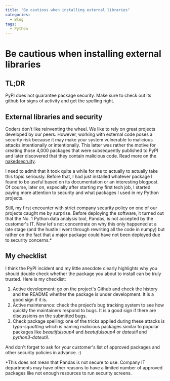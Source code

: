```yaml
---
title: "Be cautious when installing external libraries"
categories:
  - Blog
tags:
  - Python
---
```

# Be cautious when installing external libraries

## TL;DR

PyPI does not guarantee package security. Make sure to check out its github for signs of activity and get the spelling right. 

## External libraries and security
Coders don’t like reinventing the wheel. We like to rely on great projects developed by our peers. However, working with external code poses a security risk because it may make your system vulnerable to malicious attacks intentionally or intentionally. This latter was rather the motive for creating those 4,000 packages that were subsequently published  to PyPI and later discovered that they contain malicious code. Read more on the [nakedsecruity](https://nakedsecurity.sophos.com/2021/03/07/poison-packages-supply-chain-risks-user-hits-python-community-with-4000-fake-modules/).

I need to admit that it took quite a while for me to actually to actually take this topic seriously.
Before that, I had just installed whatever package I found to be useful based on its documentation or
an interesting blogpost. Of course, later on, especially after starting my first tech job, I started
paying more attention to security and what packages I used in my Python projects. 

Still, my first encounter with strict company security policy on one of our projects caught me by surprise. Before deploying the software, it turned out that the No. 1 Python data analysis tool, Pandas, is not accepted by the customer's IT. Now let's not concentrate on why this only happened at a late stage (and the hustle I went through rewriting all the code in numpy) but rather on the fact that a major package could have not been deployed due to security concerns.*

## My checklist

I think the PyPI incident and my little anecdote clearly highlights why you should double check whether the package you about to install can be truly trusted. Here is my checklist:

1. Active development: go on the project's Github and check the history and the README whether the package is under development. It is a good sign if it is. 
1. Active maintenance: check the project’s bug tracking system to see how quickly the maintainers respond to bugs. It is a good sign if there are discussions on the submitted bugs.
1. Check package spelling: one of the tricks applied during these attacks is _typo-squatting_ which is naming malicious packages similar to popular packages like _beautifulsoup4_ and _beatufulsoup4_ or _dateutil_ and _python3-dateutil_. 

And don't forget to ask for your customer's list of approved packages and other security policies in advance. :)

*This does not mean that Pandas is not secure to use. Company IT departments may have other reasons to have a limited number of approved packages like not enough resources to run security screens.
